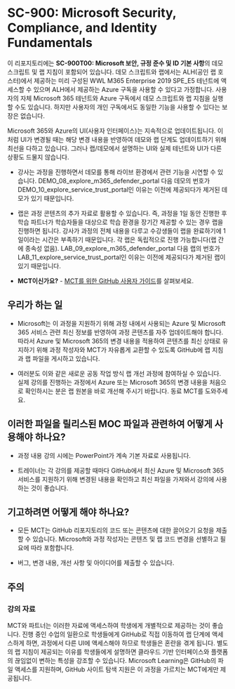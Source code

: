 # SC-900: Microsoft Security, Compliance, and Identity Fundamentals

이 리포지토리에는 **SC-900T00: Microsoft 보안, 규정 준수 및 ID 기본 사항**의 데모 스크립트 및 랩 지침이 포함되어 있습니다.  데모 스크립트와 랩에서는 ALH(공인 랩 호스터)에서 제공하는 미리 구성된 WWL M365 Enterprise 2019 SPE_E5 테넌트에 액세스할 수 있으며 ALH에서 제공하는 Azure 구독을 사용할 수 있다고 가정합니다. 사용자의 자체 Microsoft 365 테넌트와 Azure 구독에서 데모 스크립트와 랩 지침을 실행할 수도 있습니다. 하지만 사용자의 개인 구독에서도 동일한 기능을 사용할 수 있다는 보장은 없습니다.

Microsoft 365와 Azure의 UI(사용자 인터페이스)는 지속적으로 업데이트됩니다.  이처럼 UI가 변경될 때는 해당 변경 내용을 반영하여 데모와 랩 단계도 업데이트하기 위해 최선을 다하고 있습니다. 그러나 랩/데모에서 설명하는 UI와 실제 테넌트와 UI가 다른 상황도 드물지 않습니다. 

- 강사는 과정을 진행하면서 데모를 통해 라이브 환경에서 관련 기능을 시연할 수 있습니다.  DEMO_08_explore_m365_defender_portal 다음 데모의 번호가 DEMO_10_explore_service_trust_portal인 이유는 이전에 제공되다가 제거된 데모가 있기 때문입니다.

- 랩은 과정 콘텐츠의 추가 자료로 활용할 수 있습니다. 즉, 과정을 1일 동안 진행한 후 학습 파트너가 학습자들을 대상으로 학습 환경을 장기간 제공할 수 있는 경우 랩을 진행하면 됩니다. 강사가 과정의 전체 내용을 다루고 수강생들이 랩을 완료하기에 1일이라는 시간은 부족하기 때문입니다. 각 랩은 독립적으로 진행 가능합니다(랩 간에 종속성 없음).  LAB_09_explore_m365_defender_portal 다음 랩의 번호가 LAB_11_explore_service_trust_portal인 이유는 이전에 제공되다가 제거된 랩이 있기 때문입니다.

- **MCT이신가요?** - [MCT를 위한 GitHub 사용자 가이드](https://microsoftlearning.github.io/MCT-User-Guide/)를 살펴보세요.


## 우리가 하는 일

- Microsoft는 이 과정을 지원하기 위해 과정 내에서 사용되는 Azure 및 Microsoft 365 서비스 관련 최신 정보를 반영하여 과정 콘텐츠를 자주 업데이트해야 합니다.  따라서 Azure 및 Microsoft 365의 변경 내용을 적용하여 콘텐츠를 최신 상태로 유지하기 위해 과정 작성자와 MCT가 자유롭게 교환할 수 있도록 GitHub에 랩 지침과 랩 파일을 게시하고 있습니다.

- 여러분도 이와 같은 새로운 공동 작업 방식 랩 개선 과정에 참여하실 수 있습니다. 실제 강의를 진행하는 과정에서 Azure 또는 Microsoft 365의 변경 내용을 처음으로 확인하시는 분은 랩 원본을 바로 개선해 주시기 바랍니다.  동료 MCT를 도와주세요.

## 이러한 파일을 릴리스된 MOC 파일과 관련하여 어떻게 사용해야 하나요?

- 과정 내용 강의 시에는 PowerPoint가 계속 기본 자료로 사용됩니다.

- 트레이너는 각 강의를 제공할 때마다 GitHub에서 최신 Azure 및 Microsoft 365 서비스를 지원하기 위해 변경된 내용을 확인하고 최신 파일을 가져와서 강의에 사용하는 것이 좋습니다.

## 기고하려면 어떻게 해야 하나요?

- 모든 MCT는 GitHub 리포지토리의 코드 또는 콘텐츠에 대한 끌어오기 요청을 제출할 수 있습니다. Microsoft와 과정 작성자는 콘텐츠 및 랩 코드 변경을 선별하고 필요에 따라 포함합니다.

- 버그, 변경 내용, 개선 사항 및 아이디어를 제출할 수 있습니다.  

## 주의

### 강의 자료

MCT와 파트너는 이러한 자료에 액세스하여 학생에게 개별적으로 제공하는 것이 좋습니다.  진행 중인 수업의 일환으로 학생들에게 GitHub로 직접 이동하여 랩 단계에 액세스하게 하면, 과정에서 다른 UI에 액세스해야 하므로 학생들은 혼란을 겪게 됩니다. 별도의 랩 지침이 제공되는 이유를 학생들에게 설명하면 클라우드 기반 인터페이스와 플랫폼의 끊임없이 변하는 특성을 강조할 수 있습니다. Microsoft Learning은 GitHub의 파일 액세스를 지원하며, GitHub 사이트 탐색 지원은 이 과정을 가르치는 MCT에게만 제공됩니다.
